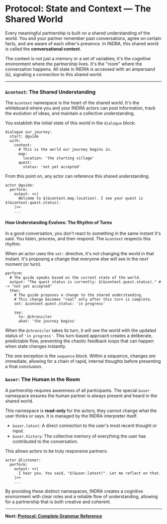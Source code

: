# Protocol: State and Context — The Shared World

Every meaningful partnership is built on a shared understanding of the world. You and your partner remember past conversations, agree on certain facts, and are aware of each other's presence. In INDRA, this shared world is called the **conversational context**.

The context is not just a memory or a set of variables; it's the cognitive environment where the partnership lives. It's the "room" where the conversation happens. All state in INDRA is accessed with an ampersand (`&`), signaling a connection to this shared world.

---

### `&context`: The Shared Understanding

The `&context` namespace is the heart of the shared world. It's the whiteboard where you and your INDRA actors can post information, track the evolution of ideas, and maintain a collective understanding.

You establish the initial state of this world in the `dialogue` block:

```indra
dialogue our_journey:
  start: @guide
  with:
    context:
      # This is the world our journey begins in.
      map:
        location: 'the starting village'
      quest:
        status: 'not yet accepted'
```

From this point on, any actor can reference this shared understanding.

```indra
actor @guide:
  perform:
    output: <<|
      Welcome to $(&context.map.location). I see your quest is $(&context.quest.status).
    |>>
    ...
```

#### How Understanding Evolves: The Rhythm of Turns

In a good conversation, you don't react to something in the same instant it's said. You listen, process, and then respond. The `&context` respects this rhythm.

When an actor uses the `set:` directive, it's not changing the world in that instant. It's proposing a change that everyone else will see in the *next* moment (or turn).

```indra
perform:
  # The guide speaks based on the current state of the world.
  output: "The quest status is currently: $(&context.quest.status)." # -> "not yet accepted"
  then:
    # The guide proposes a change to the shared understanding.
    # This change becomes "real" only after this turn is complete.
    set: &context.quest.status: 'in progress'
    
    say:
      to: @chronicler
      what: 'the journey begins'
```

When the `@chronicler` takes its turn, it will see the world with the updated status of `'in progress'`. This turn-based approach creates a deliberate, predictable flow, preventing the chaotic feedback loops that can happen when state changes instantly.

The one exception is the `sequence` block. Within a sequence, changes *are* immediate, allowing for a chain of rapid, internal thoughts before presenting a final conclusion.

### `&user`: The Human in the Room

A partnership requires awareness of all participants. The special `&user` namespace ensures the human partner is always present and heard in the shared world.

This namespace is **read-only** for the actors; they cannot change what the user thinks or says. It is managed by the INDRA interpreter itself.

* `&user.latest`: A direct connection to the user's most recent thought or input.
* `&user.history`: The collective memory of everything the user has contributed to the conversation.

This allows actors to be truly responsive partners:

```indra
actor @listener:
  perform:
    output: <<|
      I hear you. You said, "$(&user.latest)". Let me reflect on that.
    |>>
    ...
```

By providing these distinct namespaces, INDRA creates a cognitive environment with clear roles and a reliable flow of understanding, allowing for a partnership that is both creative and coherent.

---
**Next: [Protocol: Complete Grammar Reference](./05-complete-grammar-reference.md)**

